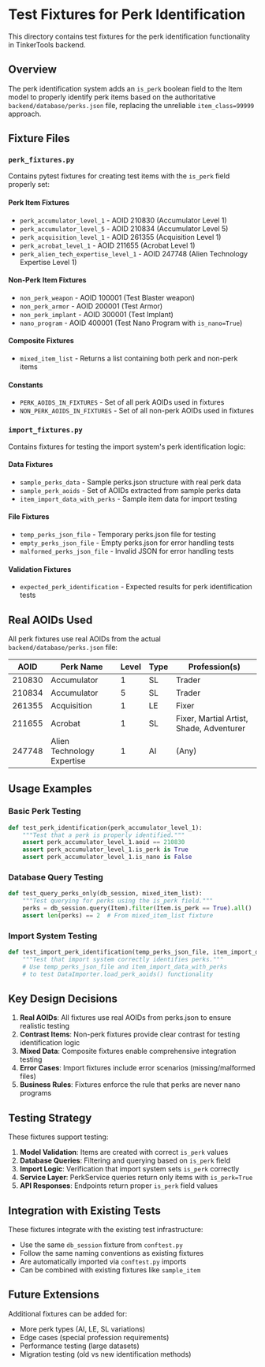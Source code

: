 # Test Fixtures for Perk Identification

This directory contains test fixtures for the perk identification functionality in TinkerTools backend.

## Overview

The perk identification system adds an `is_perk` boolean field to the Item model to properly identify perk items based on the authoritative `backend/database/perks.json` file, replacing the unreliable `item_class=99999` approach.

## Fixture Files

### `perk_fixtures.py`

Contains pytest fixtures for creating test items with the `is_perk` field properly set:

#### Perk Item Fixtures
- `perk_accumulator_level_1` - AOID 210830 (Accumulator Level 1)
- `perk_accumulator_level_5` - AOID 210834 (Accumulator Level 5)
- `perk_acquisition_level_1` - AOID 261355 (Acquisition Level 1)
- `perk_acrobat_level_1` - AOID 211655 (Acrobat Level 1)
- `perk_alien_tech_expertise_level_1` - AOID 247748 (Alien Technology Expertise Level 1)

#### Non-Perk Item Fixtures
- `non_perk_weapon` - AOID 100001 (Test Blaster weapon)
- `non_perk_armor` - AOID 200001 (Test Armor)
- `non_perk_implant` - AOID 300001 (Test Implant)
- `nano_program` - AOID 400001 (Test Nano Program with `is_nano=True`)

#### Composite Fixtures
- `mixed_item_list` - Returns a list containing both perk and non-perk items

#### Constants
- `PERK_AOIDS_IN_FIXTURES` - Set of all perk AOIDs used in fixtures
- `NON_PERK_AOIDS_IN_FIXTURES` - Set of all non-perk AOIDs used in fixtures

### `import_fixtures.py`

Contains fixtures for testing the import system's perk identification logic:

#### Data Fixtures
- `sample_perks_data` - Sample perks.json structure with real perk data
- `sample_perk_aoids` - Set of AOIDs extracted from sample perks data
- `item_import_data_with_perks` - Sample item data for import testing

#### File Fixtures
- `temp_perks_json_file` - Temporary perks.json file for testing
- `empty_perks_json_file` - Empty perks.json for error handling tests
- `malformed_perks_json_file` - Invalid JSON for error handling tests

#### Validation Fixtures
- `expected_perk_identification` - Expected results for perk identification tests

## Real AOIDs Used

All perk fixtures use real AOIDs from the actual `backend/database/perks.json` file:

| AOID   | Perk Name                    | Level | Type | Profession(s)                             |
|--------|------------------------------|-------|------|-------------------------------------------|
| 210830 | Accumulator                  | 1     | SL   | Trader                                    |
| 210834 | Accumulator                  | 5     | SL   | Trader                                    |
| 261355 | Acquisition                  | 1     | LE   | Fixer                                     |
| 211655 | Acrobat                      | 1     | SL   | Fixer, Martial Artist, Shade, Adventurer |
| 247748 | Alien Technology Expertise   | 1     | AI   | (Any)                                     |

## Usage Examples

### Basic Perk Testing

```python
def test_perk_identification(perk_accumulator_level_1):
    """Test that a perk is properly identified."""
    assert perk_accumulator_level_1.aoid == 210830
    assert perk_accumulator_level_1.is_perk is True
    assert perk_accumulator_level_1.is_nano is False
```

### Database Query Testing

```python
def test_query_perks_only(db_session, mixed_item_list):
    """Test querying for perks using the is_perk field."""
    perks = db_session.query(Item).filter(Item.is_perk == True).all()
    assert len(perks) == 2  # From mixed_item_list fixture
```

### Import System Testing

```python
def test_import_perk_identification(temp_perks_json_file, item_import_data_with_perks):
    """Test that import system correctly identifies perks."""
    # Use temp_perks_json_file and item_import_data_with_perks
    # to test DataImporter.load_perk_aoids() functionality
```

## Key Design Decisions

1. **Real AOIDs**: All fixtures use real AOIDs from perks.json to ensure realistic testing
2. **Contrast Items**: Non-perk fixtures provide clear contrast for testing identification logic
3. **Mixed Data**: Composite fixtures enable comprehensive integration testing
4. **Error Cases**: Import fixtures include error scenarios (missing/malformed files)
5. **Business Rules**: Fixtures enforce the rule that perks are never nano programs

## Testing Strategy

These fixtures support testing:

1. **Model Validation**: Items are created with correct `is_perk` values
2. **Database Queries**: Filtering and querying based on `is_perk` field
3. **Import Logic**: Verification that import system sets `is_perk` correctly
4. **Service Layer**: PerkService queries return only items with `is_perk=True`
5. **API Responses**: Endpoints return proper `is_perk` field values

## Integration with Existing Tests

These fixtures integrate with the existing test infrastructure:

- Use the same `db_session` fixture from `conftest.py`
- Follow the same naming conventions as existing fixtures
- Are automatically imported via `conftest.py` imports
- Can be combined with existing fixtures like `sample_item`

## Future Extensions

Additional fixtures can be added for:

- More perk types (AI, LE, SL variations)
- Edge cases (special profession requirements)
- Performance testing (large datasets)
- Migration testing (old vs new identification methods)